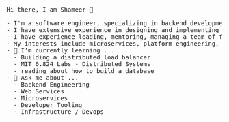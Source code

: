 <pre>
Hi there, I am Shameer 👋

- I'm a software engineer, specializing in backend development and distributed systems. 
- I have extensive experience in designing and implementing systems for middleware, web services, cloud orchestration, developer tooling, infrastructure automation, various b2b products.
- I have experience leading, mentoring, managing a team of full stack and backend engineers for multiple companies
- My interests include microservices, platform engineering, developer tooling, distributed systems, software architecture, knowledge management, infrastructure/devops, systems programming.
- 🌱 I’m currently learning ...
  - Building a distributed load balancer
  - MIT 6.824 Labs - Distributed Systems
  - reading about how to build a database
- 💬 Ask me about ...
  - Backend Engineering
  - Web Services
  - Microservices
  - Developer Tooling
  - Infrastructure / Devops
</pre>
